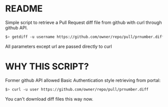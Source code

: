 # README

Simple script to retrieve a Pull Request diff file from github with curl
through github API.

```sh
$> getdiff -u username https://github.com/owner/repo/pull/prnumber.diff
```

All parameters except url are passed directly to curl

# WHY THIS SCRIPT?

Former github API allowed Basic Authentication style retrieving from portal:

```sh
$> curl -u user https://github.com/owner/repo/pull/prnumber.diff
```

You can't download diff files this way now.
